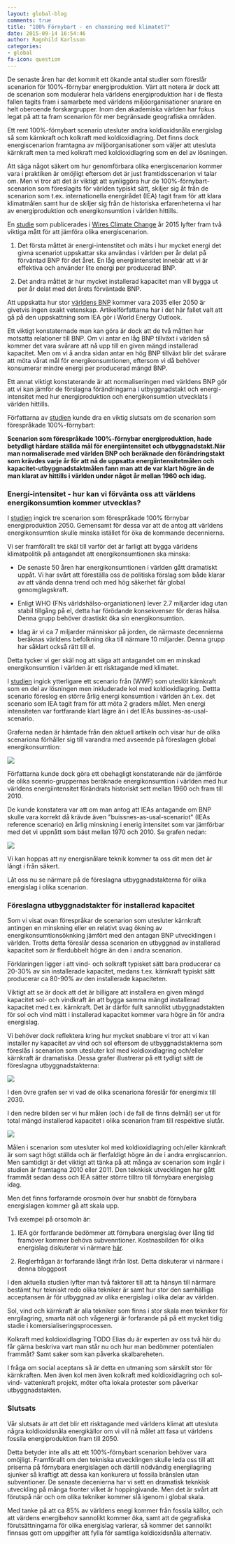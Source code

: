 ```yaml
---
layout: global-blog
comments: true
title: "100% Förnybart - en chansning med klimatet?"
date: 2015-09-14 16:54:46
author: Ragnhild Karlsson
categories:
- global
fa-icon: question
---
```

De senaste åren har det kommit ett ökande antal studier som föreslår scenarion för 100%-förnybar energiproduktion. Värt att notera är dock att de scenarion som modulerar hela världens energiproduktion har i de flesta fallen tagits fram i samarbete med världens miljöorganisationer snarare en helt oberoende forskargrupper. Inom den akademiska världen har fokus legat på att ta fram scenarion för mer begränsade geografiska områden. 

Ett rent 100%-förnybart scenario utesluter andra koldioxidsnåla energislag så som kärnkraft och kolkraft med koldioxidlagring. Det finns dock energiscenarion framtagna av miljöorganisationer som väljer att utesluta kärnkraft men ta med kolkraft med koldioxidlagring som en del av lösningen.

Att säga något säkert om hur genomförbara olika energiscenarion kommer vara i praktiken är omöjligt eftersom det är just framtidsscenarion vi talar om. Men vi tror att det är viktigt att synliggöra hur de 100%-förnybart-scenarion som föreslagits för världen typiskt sätt, skiljer sig åt från de scenarion som t.ex. internationella energirådet (IEA) tagit fram för att klara klimatmålen samt hur de skiljer sig från de historiska erfarenheterna vi har av energiproduktion och energikonsumtion i världen hittills.

En <a href="http://onlinelibrary.wiley.com/doi/10.1002/wcc.324/pdf">studie</a> som publicerades i <a href="http://wires.wiley.com/WileyCDA/WiresJournal/wisId-WCC.html">Wires Climate Change</a> år 2015 lyfter fram två viktiga mått för att jämföra olika energiscenarion. 
<ol>
<li><p>Det första måttet är energi-intenstitet och mäts i hur mycket energi det givna scenariot uppskattar ska användas i världen per år delat på förväntad BNP för det året. En låg energiintensitet innebär att vi är effektiva och använder lite energi per producerad BNP.</p></li>
<li><p>Det andra måttet är hur mycket installerad kapacitet man vill bygga ut per år delat med det årets förväntade BNP.</p></li>
</ol>

Att uppskatta hur stor <a href="https://en.wikipedia.org/wiki/Gross_world_product">världens BNP</a> kommer vara 2035 eller 2050 är givetvis ingen exakt vetenskap. Artikelförfattarna har i det här fallet valt att gå på den uppskattning som IEA gör i World Energy Outlook.

Ett viktigt konstaternade man kan göra är dock att de två måtten har motsatta relationer till BNP. Om vi antar en låg BNP tillväxt i världen så kommer det vara svårare att nå upp till en given mängd installerad kapacitet. Men om vi å andra sidan antar en hög BNP tillväxt blir det svårare att möta vårat mål för energikonsumtionen, eftersom vi då behöver konsumerar mindre energi per producerad mängd BNP.

Ett annat viktigt konstaterande är att normaliseringen med världens BNP gör att vi kan jämför de förslagna förändringarna i utbyggnadstakt och energi-intensitet med hur energiproduktion och energikonsumtion utvecklats i världen hittills.

Författarna av <a href="http://onlinelibrary.wiley.com/doi/10.1002/wcc.324/pdf">studien</a> kunde dra en viktig slutsats om de scenarion som förespråkade 100%-förnybart: 

<b>Scenarion som förespråkade 100%-förnybar energiproduktion, hade betydligt hårdare ställda mål för energiintensitet och utbyggnadstakt.När man normaliserade med världen BNP och beräknade den förändringstakt som krävdes varje år för att nå de uppsatta energiintensitetmålen och kapacitet-utbyggnadstaktmålen fann man att de var klart högre än de man klarat av hittills i världen under något år mellan 1960 och idag.</b>

<h3>Energi-intensitet - hur kan vi förvänta oss att världens energikonsumtion kommer utvecklas?</h3>

I <a href="http://onlinelibrary.wiley.com/doi/10.1002/wcc.324/pdf">studien</a> ingick tre scenarion som förespråkade 100% förnybar energiproduktion 2050. Gemensamt för dessa var att de antog att världens energikonsumtion skulle minska istället för öka de kommande decennierna. 

Vi ser framförallt tre skäl till varför det är farligt att bygga världens klimatpolitik på antagandet att energikonsumtionen ska minska:

<ul>
<li><p>De senaste 50 åren har energikonsumtionen i världen gått dramatiskt uppåt. Vi har svårt att föreställa oss de politiska förslag som både klarar av att vända denna trend och med hög säkerhet får global genomglagskraft.</p></li>
<li><p>Enligt WHO (FNs världshälso-organiationen) lever 2.7 miljarder idag utan stabil tillgång på el, detta har förödande konsekvenser för deras hälsa. Denna grupp behöver drastiskt öka sin energikonsumtion.</p></li>
<li><p>Idag är vi ca 7 miljarder människor på jorden, de närmaste decennierna beräknas världens befolkning öka till närmare 10 miljarder. Denna grupp har såklart också rätt till el.</p></li>
</ul>

Detta tycker vi ger skäl nog att säga att antagandet om en minskad energikonsumtion i världen är ett risktagande med klimatet.

I <a href="http://onlinelibrary.wiley.com/doi/10.1002/wcc.324/pdf">studien</a> ingick ytterligare ett scenario från (WWF) som uteslöt kärnkraft som en del av lösningen men inkluderade kol med koldioxidlagring. Dettta scenario föreslog en större årlig energi konsumtion i världen än t.ex. det scenario som IEA tagit fram för att möta 2 graders målet. Men energi intensiteten var fortfarande klart lägre än i det IEAs bussines-as-usal-scenario.

Graferna nedan är hämtade från den aktuell artikeln och visar hur de olika scenariona förhåller sig till varandra med avseende på föreslagen global energikonsumtion:

<img class="img-responsive blog-img" src="/assets/img/global/energy_scenario_groups_tped.png">

Författarna kunde dock göra ett obehagligt konstaterande när de jämförde de olika scenrio-gruppernas beräknade energikonsumtion i världen med hur världens energiintensitet förändrats historiskt sett mellan 1960 och fram till 2010. 

De kunde konstatera var att om man antog att IEAs antagande om BNP skulle vara korrekt då krävde även "buissnes-as-usal-scenariot" (IEAs reference scenario) en årlig minskning i enerig intensitet som var jämförbar med det vi uppnått som bäst mellan 1970 och 2010. Se grafen nedan:

<img class="img-responsive blog-img" src="/assets/img/global/energy_scenario_annual_change_energy_intensity.png">

Vi kan hoppas att ny energisnålare teknik kommer ta oss dit men det är långt i från säkert. 

Låt oss nu se närmare på de föreslagna utbyggnadstakterna för olika energislag i olika scenarion.

<h3>Föreslagna utbyggnadstakter för installerad kapacitet</h3>

Som vi visat ovan förespråkar de scenarion som utesluter kärnkraft antingen en minskning eller en relativt svag ökning av energikonsumtionsöknking jämfört med den antagan BNP utvecklingen i världen. Trotts detta föreslår dessa scenarion en utbyggnad av installerad kapacitet som är flerdubbelt högre än den i andra scenarion. 

Förklaringen ligger i att vind- och solkraft typisket sätt bara producerar ca 20-30% av sin installerade kapacitet, medans t.ex. kärnkraft typiskt sätt producerar ca 80-90% av den installerade kapaciteten.

Viktigt att se är dock att det är billigare att installera en given mängd kapacitet sol- och vindkraft än att bygga samma mängd installerad kapacitet med t.ex. kärnkraft. Det är därför fullt sannolikt utbyggnadstakten för sol och vind mätt i installerad kapacitet kommer vara högre än för andra energislag.

Vi behöver dock reflektera kring hur mycket snabbare vi tror att vi kan installer ny kapacitet av vind och sol eftersom de utbyggnadstakterna som föreslås i scenarion som utesluter kol med koldioxidlagring och/eller kärnkraft är dramatiska. Dessa grafer illustrerar på ett tydligt sätt de föreslagna utbyggnadstakterna:

<img class="img-responsive blog-img" src="/assets/img/global/energy_scenario_installed_capacity_2030.png">

I den övre grafen ser vi vad de olika scenariona föreslår för energimix till 2030.

I den nedre bilden ser vi hur målen (och i de fall de finns delmål) ser ut för total mängd installerad kapacitet i olika scenarion fram till respektive slutår.

<img class="img-responsive blog-img" src="/assets/img/global/energy_scenario_installed_capacity_2050.png">

Målen i scenarion som utesluter kol med koldioxidlagring och/eller kärnkraft är som sagt högt ställda och är flerfaldigt högre än de i andra enrgiscanrion. Men samtidigt är det viktigt att tänka på att många av scenarion som ingår i studien är framtagna 2010 eller 2011. Den teknkisk utvecklingen har gått frammåt sedan dess och IEA sätter större tilltro till förnybara energislag idag. 

Men det finns forfararnde orosmoln över hur snabbt de förnybara energislagen kommer gå att skala upp. 

Två exempel på orsomoln är:
<ol>
<li><p>IEA gör fortfarande bedömmer att förnybara energislag över lång tid framöver kommer behöva subvenntioner. Kostnasbilden för olika energislag diskuterar vi närmare <a href="/karnkraftskoll/dyrt/">här</a>.</p></li>
<li><p>Reglerfrågan är forfarande långt ifrån löst. Detta diskuterar vi närmare i <a href="/global/reglerfragan/"></a>denna bloggpost</p></li>
</ol>

I den aktuella studien lyfter man två faktorer till att ta hänsyn till närmare bestämt hur tekniskt redo olika tekniker är samt hur stor den samhälliga acceptansen är för utbyggnad av olika energislag i olika delar av världen.

Sol, vind och kärnkraft är alla tekniker som finns i stor skala men tekniker för enrgilagring, smarta nät och vågenergi är forfarande på på ett mycket tidig stadie i komersialiseringsprocessen.

Kolkraft med koldioxidlagring TODO Elias du är experten av oss två här du får gärna beskriva vart man står nu och hur man bedömmer potentialen frammåt? Samt saker som kan påverka skalbareheten.

I fråga om social aceptans så är detta en utmaning som särskilt stor för kärnkraften. Men även kol men även kolkraft med koldioxidlagring och sol- vind- vattenkraft projekt, möter ofta lokala protester som påverkar utbyggnadstakten. 

<h3>Slutsats</h3>

Vår slutsats är att det blir ett risktagande med världens klimat att utesluta några koldioxidsnåla energikällor om vi vill nå målet att fasa ut världens fossila energiproduktion fram till 2050. 

Detta betyder inte alls att ett 100%-förnybart scenarion behöver vara omöjligt. Framförallt om den tekniska utvecklingen skulle leda oss till att priserna på förnybara energislagen och därtill nödvändig energilagring sjunker så kraftigt att dessa kan konkurera ut fossila bränslen utan subventioner. De senaste decenierna har vi sett en dramatisk teknkisk utveckling på många fronter vilket är hoppingivande. Men det är svårt att förutspå när och om olika tekniker kommer slå igenom i global skala. 

Med tanke på att ca 85% av världens enegi kommer från fossila källor, och att värdens energibehov sannolikt kommer öka, samt att de gegrafiska förutsättningarna för olika energislag varierar, så kommer det sannolikt finnsas gott om uppgifter att fylla för samtliga koldioxidsnåla alternativ.